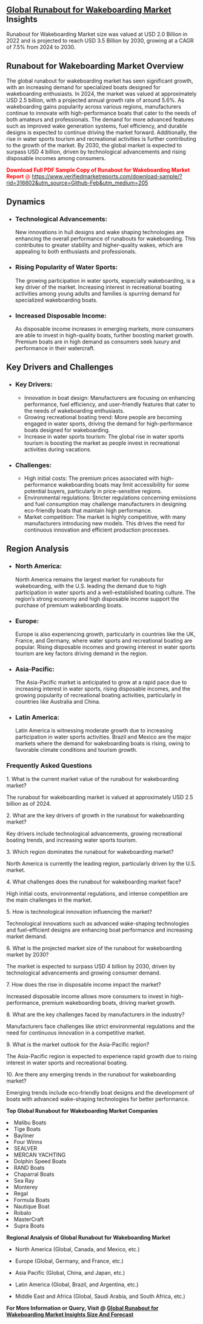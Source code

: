 <h2><a href="https://www.verifiedmarketreports.com/download-sample/?rid=316602&amp;utm_source=Github&amp;utm_medium=205" target="_blank">Global Runabout for Wakeboarding Market</a> Insights</h2><p>Runabout for Wakeboarding Market size was valued at USD 2.0 Billion in 2022 and is projected to reach USD 3.5 Billion by 2030, growing at a CAGR of 7.5% from 2024 to 2030.</p><p><h2>Runabout for Wakeboarding Market Overview</h2> <p>The global runabout for wakeboarding market has seen significant growth, with an increasing demand for specialized boats designed for wakeboarding enthusiasts. In 2024, the market was valued at approximately USD 2.5 billion, with a projected annual growth rate of around 5.6%. As wakeboarding gains popularity across various regions, manufacturers continue to innovate with high-performance boats that cater to the needs of both amateurs and professionals. The demand for more advanced features such as improved wake generation systems, fuel efficiency, and durable designs is expected to continue driving the market forward. Additionally, the rise in water sports tourism and recreational activities is further contributing to the growth of the market. By 2030, the global market is expected to surpass USD 4 billion, driven by technological advancements and rising disposable incomes among consumers. </p> <p><p><span class=""><span style="color: #ff0000;"><strong>Download Full PDF Sample Copy of Runabout for Wakeboarding Market Report</strong> @ </span><a href="https://www.verifiedmarketreports.com/download-sample/?rid=316602&amp;utm_source=Github-Feb&amp;utm_medium=205" target="_blank">https://www.verifiedmarketreports.com/download-sample/?rid=316602&amp;utm_source=Github-Feb&amp;utm_medium=205</a></span></p></p> <h2>Dynamics</h2> <ul> <li><h3>Technological Advancements:</h3> New innovations in hull designs and wake shaping technologies are enhancing the overall performance of runabouts for wakeboarding. This contributes to greater stability and higher-quality wakes, which are appealing to both enthusiasts and professionals.</li> <li><h3>Rising Popularity of Water Sports:</h3> The growing participation in water sports, especially wakeboarding, is a key driver of the market. Increasing interest in recreational boating activities among young adults and families is spurring demand for specialized wakeboarding boats.</li> <li><h3>Increased Disposable Income:</h3> As disposable income increases in emerging markets, more consumers are able to invest in high-quality boats, further boosting market growth. Premium boats are in high demand as consumers seek luxury and performance in their watercraft.</li> </ul> <h2>Key Drivers and Challenges</h2> <ul> <li><h3>Key Drivers:</h3> <ul> <li>Innovation in boat design: Manufacturers are focusing on enhancing performance, fuel efficiency, and user-friendly features that cater to the needs of wakeboarding enthusiasts.</li> <li>Growing recreational boating trend: More people are becoming engaged in water sports, driving the demand for high-performance boats designed for wakeboarding.</li> <li>Increase in water sports tourism: The global rise in water sports tourism is boosting the market as people invest in recreational activities during vacations.</li> </ul> </li> <li><h3>Challenges:</h3> <ul> <li>High initial costs: The premium prices associated with high-performance wakeboarding boats may limit accessibility for some potential buyers, particularly in price-sensitive regions.</li> <li>Environmental regulations: Stricter regulations concerning emissions and fuel consumption may challenge manufacturers in designing eco-friendly boats that maintain high performance.</li> <li>Market competition: The market is highly competitive, with many manufacturers introducing new models. This drives the need for continuous innovation and efficient production processes.</li> </ul> </li> </ul> <h2>Region Analysis</h2> <ul> <li><h3>North America:</h3> North America remains the largest market for runabouts for wakeboarding, with the U.S. leading the demand due to high participation in water sports and a well-established boating culture. The region’s strong economy and high disposable income support the purchase of premium wakeboarding boats.</li> <li><h3>Europe:</h3> Europe is also experiencing growth, particularly in countries like the UK, France, and Germany, where water sports and recreational boating are popular. Rising disposable incomes and growing interest in water sports tourism are key factors driving demand in the region.</li> <li><h3>Asia-Pacific:</h3> The Asia-Pacific market is anticipated to grow at a rapid pace due to increasing interest in water sports, rising disposable incomes, and the growing popularity of recreational boating activities, particularly in countries like Australia and China.</li> <li><h3>Latin America:</h3> Latin America is witnessing moderate growth due to increasing participation in water sports activities. Brazil and Mexico are the major markets where the demand for wakeboarding boats is rising, owing to favorable climate conditions and tourism growth.</li> </ul> <h3>Frequently Asked Questions</h3> <p>1. What is the current market value of the runabout for wakeboarding market?</p> <p>The runabout for wakeboarding market is valued at approximately USD 2.5 billion as of 2024.</p> <p>2. What are the key drivers of growth in the runabout for wakeboarding market?</p> <p>Key drivers include technological advancements, growing recreational boating trends, and increasing water sports tourism.</p> <p>3. Which region dominates the runabout for wakeboarding market?</p> <p>North America is currently the leading region, particularly driven by the U.S. market.</p> <p>4. What challenges does the runabout for wakeboarding market face?</p> <p>High initial costs, environmental regulations, and intense competition are the main challenges in the market.</p> <p>5. How is technological innovation influencing the market?</p> <p>Technological innovations such as advanced wake-shaping technologies and fuel-efficient designs are enhancing boat performance and increasing market demand.</p> <p>6. What is the projected market size of the runabout for wakeboarding market by 2030?</p> <p>The market is expected to surpass USD 4 billion by 2030, driven by technological advancements and growing consumer demand.</p> <p>7. How does the rise in disposable income impact the market?</p> <p>Increased disposable income allows more consumers to invest in high-performance, premium wakeboarding boats, driving market growth.</p> <p>8. What are the key challenges faced by manufacturers in the industry?</p> <p>Manufacturers face challenges like strict environmental regulations and the need for continuous innovation in a competitive market.</p> <p>9. What is the market outlook for the Asia-Pacific region?</p> <p>The Asia-Pacific region is expected to experience rapid growth due to rising interest in water sports and recreational boating.</p> <p>10. Are there any emerging trends in the runabout for wakeboarding market?</p> <p>Emerging trends include eco-friendly boat designs and the development of boats with advanced wake-shaping technologies for better performance.</p> </p><p><strong>Top Global Runabout for Wakeboarding Market Companies</strong></p><div data-test-id=""><p><li>Malibu Boats</li><li> Tige Boats</li><li> Bayliner</li><li> Four Winns</li><li> SEALVER</li><li> MERCAN YACHTING</li><li> Dolphin Speed Boats</li><li> RAND Boats</li><li> Chaparral Boats</li><li> Sea Ray</li><li> Monterey</li><li> Regal</li><li> Formula Boats</li><li> Nautique Boat</li><li> Robalo</li><li> MasterCraft</li><li> Supra Boats</li></p><div><strong>Regional Analysis of&nbsp;Global Runabout for Wakeboarding Market</strong></div><ul><li dir="ltr"><p dir="ltr">North America&nbsp;(Global, Canada, and Mexico, etc.)</p></li><li dir="ltr"><p dir="ltr">Europe (Global, Germany, and France, etc.)</p></li><li dir="ltr"><p dir="ltr">Asia Pacific&nbsp;(Global, China, and Japan, etc.)</p></li><li dir="ltr"><p dir="ltr">Latin America&nbsp;(Global, Brazil, and Argentina, etc.)</p></li><li dir="ltr">Middle East and Africa&nbsp;(Global, Saudi Arabia, and South Africa, etc.)</li></ul><p><strong>For More Information or Query, Visit @&nbsp;</strong><strong><a href="https://www.verifiedmarketreports.com/product/runabout-for-wakeboarding-market/?utm_source=Github&amp;utm_medium=205" target="_blank">Global Runabout for Wakeboarding Market Insights Size And Forecast</a></strong></p></div>
